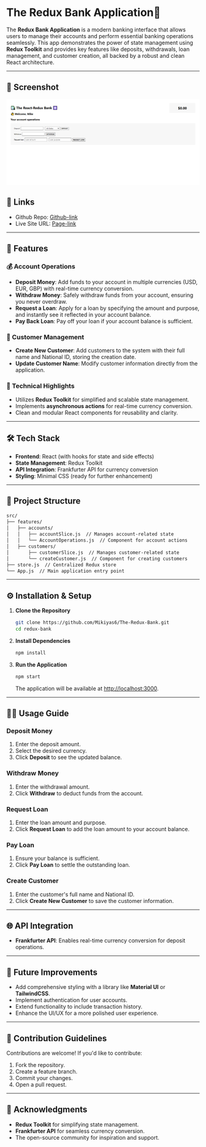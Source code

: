 # The Redux Bank Application🏦

The **Redux Bank Application** is a modern banking interface that allows users to manage their accounts and perform essential banking operations seamlessly. This app demonstrates the power of state management using **Redux Toolkit** and provides key features like deposits, withdrawals, loan management, and customer creation, all backed by a robust and clean React architecture.

---

## 📸 Screenshot

![Main-Page](./public/The-React-Redux-Bank.png)

## 🔗 Links

- Github Repo: [Github-link](https://github.com/Mikiyas6/The-Redux-Bank)
- Live Site URL: [Page-link](https://the-redux-bank-app.netlify.app/)

---

## 🚀 Features

### 💰 Account Operations

- **Deposit Money**: Add funds to your account in multiple currencies (USD, EUR, GBP) with real-time currency conversion.
- **Withdraw Money**: Safely withdraw funds from your account, ensuring you never overdraw.
- **Request a Loan**: Apply for a loan by specifying the amount and purpose, and instantly see it reflected in your account balance.
- **Pay Back Loan**: Pay off your loan if your account balance is sufficient.

### 👥 Customer Management

- **Create New Customer**: Add customers to the system with their full name and National ID, storing the creation date.
- **Update Customer Name**: Modify customer information directly from the application.

### 🔧 Technical Highlights

- Utilizes **Redux Toolkit** for simplified and scalable state management.
- Implements **asynchronous actions** for real-time currency conversion.
- Clean and modular React components for reusability and clarity.

---

## 🛠️ Tech Stack

- **Frontend**: React (with hooks for state and side effects)
- **State Management**: Redux Toolkit
- **API Integration**: Frankfurter API for currency conversion
- **Styling**: Minimal CSS (ready for further enhancement)

---

## 📂 Project Structure

```plaintext
src/
├── features/
│   ├── accounts/
│   │   ├── accountSlice.js  // Manages account-related state
│   │   └── AccountOperations.js  // Component for account actions
│   ├── customers/
│       ├── customerSlice.js  // Manages customer-related state
│       └── createCustomer.js  // Component for creating customers
├── store.js  // Centralized Redux store
└── App.js  // Main application entry point
```

---

## ⚙️ Installation & Setup

1. **Clone the Repository**

   ```bash
   git clone https://github.com/Mikiyas6/The-Redux-Bank.git
   cd redux-bank
   ```

2. **Install Dependencies**

   ```bash
   npm install
   ```

3. **Run the Application**
   ```bash
   npm start
   ```
   The application will be available at [http://localhost:3000](http://localhost:3000).

---

## 🧑‍💻 Usage Guide

### Deposit Money

1. Enter the deposit amount.
2. Select the desired currency.
3. Click **Deposit** to see the updated balance.

### Withdraw Money

1. Enter the withdrawal amount.
2. Click **Withdraw** to deduct funds from the account.

### Request Loan

1. Enter the loan amount and purpose.
2. Click **Request Loan** to add the loan amount to your account balance.

### Pay Loan

1. Ensure your balance is sufficient.
2. Click **Pay Loan** to settle the outstanding loan.

### Create Customer

1. Enter the customer's full name and National ID.
2. Click **Create New Customer** to save the customer information.

---

## 🌐 API Integration

- **Frankfurter API**: Enables real-time currency conversion for deposit operations.

---

## 🎨 Future Improvements

- Add comprehensive styling with a library like **Material UI** or **TailwindCSS**.
- Implement authentication for user accounts.
- Extend functionality to include transaction history.
- Enhance the UI/UX for a more polished user experience.

---

## 🤝 Contribution Guidelines

Contributions are welcome! If you'd like to contribute:

1. Fork the repository.
2. Create a feature branch.
3. Commit your changes.
4. Open a pull request.

---

## 🙌 Acknowledgments

- **Redux Toolkit** for simplifying state management.
- **Frankfurter API** for seamless currency conversion.
- The open-source community for inspiration and support.
